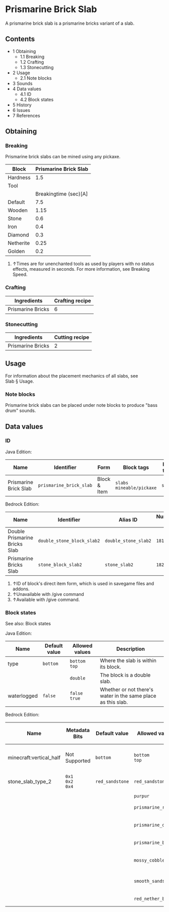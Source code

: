 # Prismarine Brick Slab
A prismarine brick slab is a prismarine bricks variant of a slab.

## Contents
- 1 Obtaining
	- 1.1 Breaking
	- 1.2 Crafting
	- 1.3 Stonecutting
- 2 Usage
	- 2.1 Note blocks
- 3 Sounds
- 4 Data values
	- 4.1 ID
	- 4.2 Block states
- 5 History
- 6 Issues
- 7 References

## Obtaining
### Breaking
Prismarine brick slabs can be mined using any pickaxe.

| Block     | Prismarine Brick Slab |
|-----------|-----------------------|
| Hardness  | 1.5                   |
| Tool      |                       |
|           | Breakingtime (sec)[A] |
| Default   | 7.5                   |
| Wooden    | 1.15                  |
| Stone     | 0.6                   |
| Iron      | 0.4                   |
| Diamond   | 0.3                   |
| Netherite | 0.25                  |
| Golden    | 0.2                   |

1. ↑Times are for unenchanted tools as used by players with no status effects, measured in seconds. For more information, see Breaking Speed.

### Crafting
| Ingredients       | Crafting recipe |
|-------------------|-----------------|
| Prismarine Bricks | 6               |

### Stonecutting
| Ingredients       | Cutting recipe |
|-------------------|----------------|
| Prismarine Bricks | 2              |

## Usage
For information about the placement mechanics of all slabs, see Slab § Usage.

### Note blocks
Prismarine brick slabs can be placed under note blocks to produce "bass drum" sounds.

## Data values
### ID
Java Edition:

| Name                  | Identifier              | Form         | Block tags                     | Item tags | Translation key                         |
|-----------------------|-------------------------|--------------|--------------------------------|-----------|-----------------------------------------|
| Prismarine Brick Slab | `prismarine_brick_slab` | Block & Item | `slabs`<br/>`mineable/pickaxe` | `slabs`   | `block.minecraft.prismarine_brick_slab` |

Bedrock Edition:

| Name                          | Identifier                 | Alias ID             | Numeric ID | Form                         | Item ID[i 1]                                                      | Translation key                           |
|-------------------------------|----------------------------|----------------------|------------|------------------------------|-------------------------------------------------------------------|-------------------------------------------|
| Double Prismarine Bricks Slab | `double_stone_block_slab2` | `double_stone_slab2` | `181`      | Block & Ungiveable Item[i 2] | `double_stone_block_slab2`<br/>Alias ID:`real_double_stone_slab2` | —                                         |
| Prismarine Bricks Slab        | `stone_block_slab2`        | `stone_slab2`        | `182`      | Block & Giveable Item[i 3]   | `stone_block_slab2`<br/>Alias ID:`double_stone_slab2`             | `tile.stone_slab2.prismarine.bricks.name` |

1. ↑ID of block's direct item form, which is used in savegame files and addons.
2. ↑Unavailable with /give command
3. ↑Available with /give command.

### Block states
See also: Block states

Java Edition:

| Name        | Default value | Allowed values     | Description                                                  |
|-------------|---------------|--------------------|--------------------------------------------------------------|
| type        | `bottom`      | `bottom`<br/>`top` | Where the slab is within its block.                          |
|             |               | `double`           | The block is a double slab.                                  |
| waterlogged | `false`       | `false`<br/>`true` | Whether or not there's water in the same place as this slab. |

Bedrock Edition:

| Name                    | Metadata Bits             | Default value   | Allowed values      | Values forMetadata Bits | Description                         |
|-------------------------|---------------------------|-----------------|---------------------|-------------------------|-------------------------------------|
| minecraft:vertical_half | Not Supported             | `bottom`        | `bottom`<br/>`top`  | `Unsupported`           | Where the slab is within its block. |
| stone_slab_type_2       | `0x1`<br/>`0x2`<br/>`0x4` | `red_sandstone` | `red_sandstone`     | `0`                     | Red Sandstone Slab                  |
|                         |                           |                 | `purpur`            | `1`                     | Purpur Slab                         |
|                         |                           |                 | `prismarine_rough`  | `2`                     | Prismarine Slab                     |
|                         |                           |                 | `prismarine_dark`   | `3`                     | Dark Prismarine Slab                |
|                         |                           |                 | `prismarine_brick`  | `4`                     | Prismarine Brick Slab               |
|                         |                           |                 | `mossy_cobblestone` | `5`                     | Mossy Cobblestone Slab              |
|                         |                           |                 | `smooth_sandstone`  | `6`                     | Smooth Sandstone Slab               |
|                         |                           |                 | `red_nether_brick`  | `7`                     | Red Nether Brick Slab               |




